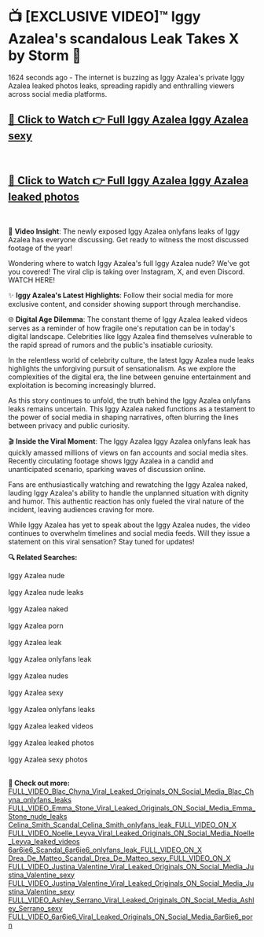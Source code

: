 # 📺 [EXCLUSIVE VIDEO]™ Iggy Azalea's scandalous Leak Takes X by Storm 🚀

1624 seconds ago - The internet is buzzing as Iggy Azalea's private Iggy Azalea leaked photos leaks, spreading rapidly and enthralling viewers across social media platforms.

<h2><a href="https://github-6l9.pages.dev/link1">🔗 Click to Watch 👉 Full Iggy Azalea Iggy Azalea sexy</a></h2><br>
<h2><a href="https://github-6l9.pages.dev/link2">🔗 Click to Watch 👉 Full Iggy Azalea Iggy Azalea leaked photos</a></h2><br>

🎥 **Video Insight**: The newly exposed Iggy Azalea onlyfans leaks of Iggy Azalea has everyone discussing. Get ready to witness the most discussed footage of the year!

Wondering where to watch Iggy Azalea's full Iggy Azalea nude? We've got you covered! The viral clip is taking over Instagram, X, and even Discord. WATCH HERE!

✨ **Iggy Azalea's Latest Highlights**: Follow their social media for more exclusive content, and consider showing support through merchandise.

🌐 **Digital Age Dilemma**: The constant theme of Iggy Azalea leaked videos serves as a reminder of how fragile one's reputation can be in today's digital landscape. Celebrities like Iggy Azalea find themselves vulnerable to the rapid spread of rumors and the public's insatiable curiosity.

In the relentless world of celebrity culture, the latest Iggy Azalea nude leaks highlights the unforgiving pursuit of sensationalism. As we explore the complexities of the digital era, the line between genuine entertainment and exploitation is becoming increasingly blurred.

As this story continues to unfold, the truth behind the Iggy Azalea onlyfans leaks remains uncertain. This Iggy Azalea naked functions as a testament to the power of social media in shaping narratives, often blurring the lines between privacy and public curiosity.

🎬 **Inside the Viral Moment**: The Iggy Azalea Iggy Azalea onlyfans leak has quickly amassed millions of views on fan accounts and social media sites. Recently circulating footage shows Iggy Azalea in a candid and unanticipated scenario, sparking waves of discussion online.

Fans are enthusiastically watching and rewatching the Iggy Azalea naked, lauding Iggy Azalea's ability to handle the unplanned situation with dignity and humor. This authentic reaction has only fueled the viral nature of the incident, leaving audiences craving for more.

While Iggy Azalea has yet to speak about the Iggy Azalea nudes, the video continues to overwhelm timelines and social media feeds. Will they issue a statement on this viral sensation? Stay tuned for updates!

<strong>🔍 Related Searches:</strong>

Iggy Azalea nude
<br><br>
Iggy Azalea nude leaks
<br><br>
Iggy Azalea naked
<br><br>
Iggy Azalea porn
<br><br>
Iggy Azalea leak
<br><br>
Iggy Azalea onlyfans leak
<br><br>
Iggy Azalea nudes
<br><br>
Iggy Azalea sexy
<br><br>
Iggy Azalea onlyfans leaks
<br><br>
Iggy Azalea leaked videos
<br><br>
Iggy Azalea leaked photos
<br><br>
Iggy Azalea sexy photos
<br><br>



<strong>🔗 Check out more:</strong><br>
<a href="./FULL_VIDEO_Blac_Chyna_Viral_Leaked_Originals_ON_Social_Media_Blac_Chyna_onlyfans_leaks.md">FULL_VIDEO_Blac_Chyna_Viral_Leaked_Originals_ON_Social_Media_Blac_Chyna_onlyfans_leaks</a><br>
<a href="./FULL_VIDEO_Emma_Stone_Viral_Leaked_Originals_ON_Social_Media_Emma_Stone_nude_leaks.md">FULL_VIDEO_Emma_Stone_Viral_Leaked_Originals_ON_Social_Media_Emma_Stone_nude_leaks</a><br>
<a href="./Celina_Smith_Scandal_Celina_Smith_onlyfans_leak_FULL_VIDEO_ON_X.md">Celina_Smith_Scandal_Celina_Smith_onlyfans_leak_FULL_VIDEO_ON_X</a><br>
<a href="./FULL_VIDEO_Noelle_Leyva_Viral_Leaked_Originals_ON_Social_Media_Noelle_Leyva_leaked_videos.md">FULL_VIDEO_Noelle_Leyva_Viral_Leaked_Originals_ON_Social_Media_Noelle_Leyva_leaked_videos</a><br>
<a href="./6ar6ie6_Scandal_6ar6ie6_onlyfans_leak_FULL_VIDEO_ON_X.md">6ar6ie6_Scandal_6ar6ie6_onlyfans_leak_FULL_VIDEO_ON_X</a><br>
<a href="./Drea_De_Matteo_Scandal_Drea_De_Matteo_sexy_FULL_VIDEO_ON_X.md">Drea_De_Matteo_Scandal_Drea_De_Matteo_sexy_FULL_VIDEO_ON_X</a><br>
<a href="./FULL_VIDEO_Justina_Valentine_Viral_Leaked_Originals_ON_Social_Media_Justina_Valentine_sexy.md">FULL_VIDEO_Justina_Valentine_Viral_Leaked_Originals_ON_Social_Media_Justina_Valentine_sexy</a><br>
<a href="./FULL_VIDEO_Justina_Valentine_Viral_Leaked_Originals_ON_Social_Media_Justina_Valentine_sexy.md">FULL_VIDEO_Justina_Valentine_Viral_Leaked_Originals_ON_Social_Media_Justina_Valentine_sexy</a><br>
<a href="./FULL_VIDEO_Ashley_Serrano_Viral_Leaked_Originals_ON_Social_Media_Ashley_Serrano_sexy.md">FULL_VIDEO_Ashley_Serrano_Viral_Leaked_Originals_ON_Social_Media_Ashley_Serrano_sexy</a><br>
<a href="./FULL_VIDEO_6ar6ie6_Viral_Leaked_Originals_ON_Social_Media_6ar6ie6_porn.md">FULL_VIDEO_6ar6ie6_Viral_Leaked_Originals_ON_Social_Media_6ar6ie6_porn</a><br>
